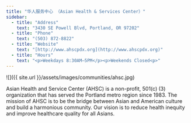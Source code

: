 ```yaml
---
title: "华人服务中心 （Asian Health & Services Center）"
sidebar:
  - title: "Address"
    text: "3430 SE Powell Blvd, Portland, OR 97202"
  - title: "Phone"
    text: "(503) 872-8822"
  - title: "Website"
    text: "[http://www.ahscpdx.org](http://www.ahscpdx.org)"
  - title: "Hours"
    text: "<p>Weekdays 8:30AM–5PM</p><p>Weekends Closed<p>"
---
```


![]({{ site.url }}/assets/images/communities/ahsc.jpg)

Asian Health and Service Center (AHSC) is a non-profit, 501(c) (3) organization that has served the Portland metro region since 1983. The mission of AHSC is to be the bridge between Asian and American culture and build a harmonious community. Our vision is to reduce health inequity and improve healthcare quality for all Asians.
